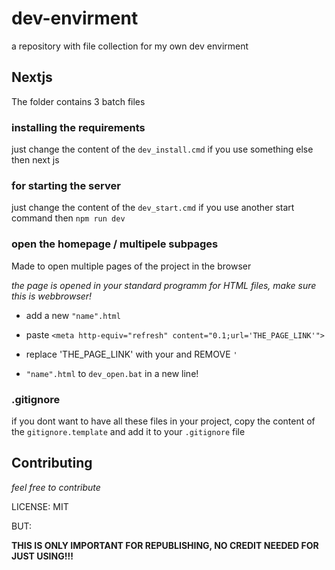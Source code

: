 <!-- written by Shadowdara -->
<!-- https://github.com/weuritz8u/dev-envirment -->

# dev-envirment

a repository with file collection for my own dev envirment

## Nextjs

The folder contains 3 batch files

### installing the requirements

just change the content of the `dev_install.cmd` if you use something
else then next js

### for starting the server

just change the content of the `dev_start.cmd` if you use another
start command then `npm run dev`

### open the homepage / multipele subpages

Made to open multiple pages of the project in the browser

*the page is opened in your standard programm for HTML files, make sure this is webbrowser!*

- add a new `"name".html`

- paste `<meta http-equiv="refresh" content="0.1;url='THE_PAGE_LINK'">`

- replace 'THE_PAGE_LINK' with your and REMOVE `'`

- `"name".html` to `dev_open.bat` in a new line!

### .gitignore

if you dont want to have all these files in your project, copy the
content of the `gitignore.template` and add it to your `.gitignore`
file

## Contributing

*feel free to contribute*

LICENSE: MIT

BUT:

**THIS IS ONLY IMPORTANT FOR REPUBLISHING, NO CREDIT NEEDED FOR JUST USING!!!**
